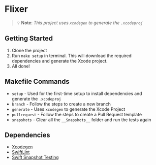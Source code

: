 # Flixer
> 💡 **Note**: _This project uses `xcodegen` to generate the `.xcodeproj`_

## Getting Started
1. Clone the project
2. Run `make setup` in terminal. This will download the required dependencies and generate the Xcode project.
3. All done!

## Makefile Commands
- `setup` - Used for the first-time setup to install dependencies and generate the `.xcodeproj`
- `branch` - Follow the steps to create a new branch
- `generate` - Uses `xcodegen` to generate the Xcode Project
- `pullrequest` - Follow the steps to create a Pull Request template
- `snapshots` - Clear all the `__Snapshots__` folder and run the tests again

## Dependencies
- [Xcodegen](https://github.com/yonaskolb/XcodeGen/)
- [SwiftLint](https://github.com/realm/SwiftLint)
- [Swift Snapshot Testing](https://github.com/pointfreeco/swift-snapshot-testing)